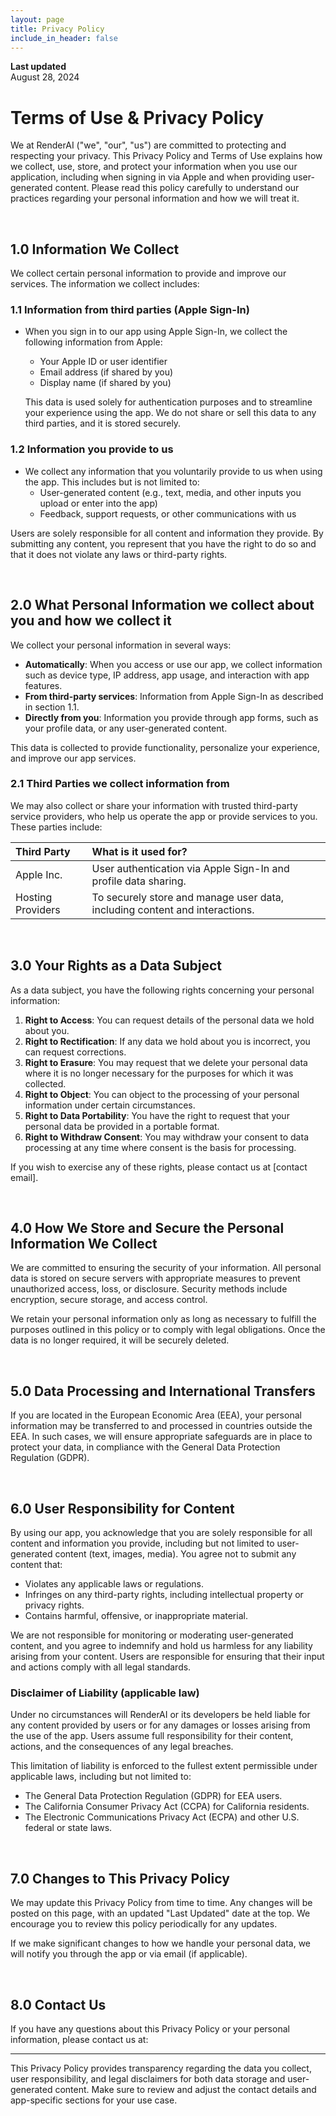 ```yaml
---
layout: page
title: Privacy Policy
include_in_header: false
---
```


**Last updated**  
August 28, 2024

# Terms of Use & Privacy Policy

We at RenderAI ("we", "our", "us") are committed to protecting and respecting your privacy. This Privacy Policy and Terms of Use explains how we collect, use, store, and protect your information when you use our application, including when signing in via Apple and when providing user-generated content. Please read this policy carefully to understand our practices regarding your personal information and how we will treat it.

<br>

## 1.0 Information We Collect

We collect certain personal information to provide and improve our services. The information we collect includes:

### 1.1 Information from third parties (Apple Sign-In)

- When you sign in to our app using Apple Sign-In, we collect the following information from Apple:

  - Your Apple ID or user identifier
  - Email address (if shared by you)
  - Display name (if shared by you)

  This data is used solely for authentication purposes and to streamline your experience using the app. We do not share or sell this data to any third parties, and it is stored securely.

### 1.2 Information you provide to us

- We collect any information that you voluntarily provide to us when using the app. This includes but is not limited to:
  - User-generated content (e.g., text, media, and other inputs you upload or enter into the app)
  - Feedback, support requests, or other communications with us

Users are solely responsible for all content and information they provide. By submitting any content, you represent that you have the right to do so and that it does not violate any laws or third-party rights.

<br>

## 2.0 What Personal Information we collect about you and how we collect it

We collect your personal information in several ways:

- **Automatically**: When you access or use our app, we collect information such as device type, IP address, app usage, and interaction with app features.
- **From third-party services**: Information from Apple Sign-In as described in section 1.1.
- **Directly from you**: Information you provide through app forms, such as your profile data, or any user-generated content.

This data is collected to provide functionality, personalize your experience, and improve our app services.

### 2.1 Third Parties we collect information from

We may also collect or share your information with trusted third-party service providers, who help us operate the app or provide services to you. These parties include:

| Third Party       | What is it used for?                                                        |
| :---------------- | :-------------------------------------------------------------------------- |
| Apple Inc.        | User authentication via Apple Sign-In and profile data sharing.             |
| Hosting Providers | To securely store and manage user data, including content and interactions. |

<br>

## 3.0 Your Rights as a Data Subject

As a data subject, you have the following rights concerning your personal information:

1. **Right to Access**: You can request details of the personal data we hold about you.
2. **Right to Rectification**: If any data we hold about you is incorrect, you can request corrections.
3. **Right to Erasure**: You may request that we delete your personal data where it is no longer necessary for the purposes for which it was collected.
4. **Right to Object**: You can object to the processing of your personal information under certain circumstances.
5. **Right to Data Portability**: You have the right to request that your personal data be provided in a portable format.
6. **Right to Withdraw Consent**: You may withdraw your consent to data processing at any time where consent is the basis for processing.

If you wish to exercise any of these rights, please contact us at [contact email].

<br>

## 4.0 How We Store and Secure the Personal Information We Collect

We are committed to ensuring the security of your information. All personal data is stored on secure servers with appropriate measures to prevent unauthorized access, loss, or disclosure. Security methods include encryption, secure storage, and access control.

We retain your personal information only as long as necessary to fulfill the purposes outlined in this policy or to comply with legal obligations. Once the data is no longer required, it will be securely deleted.

<br>

## 5.0 Data Processing and International Transfers

If you are located in the European Economic Area (EEA), your personal information may be transferred to and processed in countries outside the EEA. In such cases, we will ensure appropriate safeguards are in place to protect your data, in compliance with the General Data Protection Regulation (GDPR).

<br>

## 6.0 User Responsibility for Content

By using our app, you acknowledge that you are solely responsible for all content and information you provide, including but not limited to user-generated content (text, images, media). You agree not to submit any content that:

- Violates any applicable laws or regulations.
- Infringes on any third-party rights, including intellectual property or privacy rights.
- Contains harmful, offensive, or inappropriate material.

We are not responsible for monitoring or moderating user-generated content, and you agree to indemnify and hold us harmless for any liability arising from your content. Users are responsible for ensuring that their input and actions comply with all legal standards.

### Disclaimer of Liability (applicable law)

Under no circumstances will RenderAI or its developers be held liable for any content provided by users or for any damages or losses arising from the use of the app. Users assume full responsibility for their content, actions, and the consequences of any legal breaches.

This limitation of liability is enforced to the fullest extent permissible under applicable laws, including but not limited to:

- The General Data Protection Regulation (GDPR) for EEA users.
- The California Consumer Privacy Act (CCPA) for California residents.
- The Electronic Communications Privacy Act (ECPA) and other U.S. federal or state laws.

<br>

## 7.0 Changes to This Privacy Policy

We may update this Privacy Policy from time to time. Any changes will be posted on this page, with an updated "Last Updated" date at the top. We encourage you to review this policy periodically for any updates.

If we make significant changes to how we handle your personal data, we will notify you through the app or via email (if applicable).

<br>

## 8.0 Contact Us

If you have any questions about this Privacy Policy or your personal information, please contact us at:

<!-- **Email**: [contact email]
**Address**: [company address] -->

---

This Privacy Policy provides transparency regarding the data you collect, user responsibility, and legal disclaimers for both data storage and user-generated content. Make sure to review and adjust the contact details and app-specific sections for your use case.
